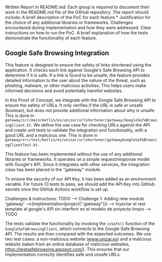 Written Report in README.md: Each group is required to document their work in the README.md file of the GitHub repository. The report should include:
A brief description of the PoC for each feature.*
Justification for the choice of any additional libraries or frameworks.
Challenges encountered during implementation and how they were addressed.
Clear instructions on how to run the PoC.
A brief explanation of how the tests demonstrate the functionality of each feature.
## Google Safe Browsing Integration 
This feature is designed to ensure the safety of links shortened using the application. It checks each link against Google's Safe Browsing API to determine if it is safe. If a link is found to be unsafe, the feature provides detailed information to the user about the nature of the threat, such as phishing, malware, or other malicious activities. This helps users make informed decisions and avoid potentially harmful websites. 

In this Proof of Concept, we integrate with the Google Safe Browsing API to ensure the safety of URLs. It only verifies if the URL is safe or unsafe (boolean), but does not provide additional information about why is unsafe. This is done in `gateway/src/main/kotlin/es/unizar/urlshortener/gateway/GoogleSafeBrowsingClient.kt`. We define the use case for checking URLs against the API and create unit tests to validate the integration and functionality, with a good URL and a malicious one. This is done in `gateway/src/test/kotlin/es/unizar/urlshortener/gatewayGoogleSafeBrowsingClientTest.kt`. 

This feature has been implemented without the use of any additional libraries or frameworks. It operates on a simple request/response model with Google's API. Since it integrates with other services, the integration class has been placed in the "gateway" module.

To ensure the security of our API Key, it has been added as an environment variable. For future CI tests to pass, we should add the API Key into GitHub secrets once the GitHub Actions workflow is set up.

Challenges & instructions: TODO 
--> Challenge 1: Adding new module 'gateway'  -->(implementation(project(":gateway")))
--> Inyectar el rest template al google's API sin interferir en el modelo de proyecto limpio --> TODO

The tests validate the functionality by invoking the `isSafe()` function of the `GoogleSafeBrowsingClient`, which connects to the Google Safe Browsing API. The results are then compared with the expected outcomes. We use two test cases: a non-malicious website (www.unizar.es) and a malicious website (taken from an online database of malicious websites, https://testsafebrowsing.appspot.com/). This ensures that our implementation correctly identifies safe and unsafe URLs.